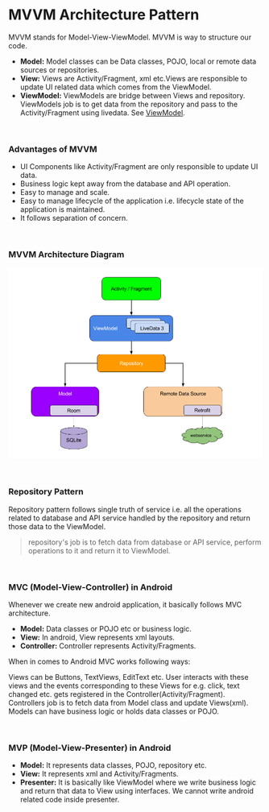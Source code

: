 # MVVM Architecture Pattern

MVVM stands for Model-View-ViewModel. MVVM is way to structure our code.

* **Model:** Model classes can be Data classes, POJO, local or remote data sources or repositories.
* **View:** Views are Activity/Fragment, xml etc.Views are responsible to update UI related data which comes from the
  ViewModel.
* **ViewModel:** ViewModels are bridge between Views and repository. ViewModels job is to get data from the repository
  and pass to the Activity/Fragment using livedata. See [ViewModel](ViewModel.md).

<br/>

### Advantages of MVVM

* UI Components like Activity/Fragment are only responsible to update UI data.
* Business logic kept away from the database and API operation.
* Easy to manage and scale.
* Easy to manage lifecycle of the application i.e. lifecycle state of the application is maintained.
* It follows separation of concern.

<br/>

### MVVM Architecture Diagram

![MVVM Architecture](images/mvvm_architecture.png)

<br/>

### Repository Pattern

Repository pattern follows single truth of service i.e. all the operations related to database and API service handled
by the repository and return those data to the ViewModel.

> repository's job is to fetch data from database or API service, perform operations to it and return it to ViewModel.

<br/>

### MVC (Model-View-Controller) in Android

Whenever we create new android application, it basically follows MVC architecture.

* **Model:** Data classes or POJO etc or business logic.
* **View:** In android, View represents xml layouts.
* **Controller:** Controller represents Activity/Fragments.

When in comes to Android MVC works following ways:

Views can be Buttons, TextViews, EditText etc. User interacts with these views and the events corresponding to these
Views for e.g. click, text changed etc. gets registered in the Controller(Activity/Fragment). Controllers job is to
fetch data from Model class and update Views(xml). Models can have business logic or holds data classes or POJO.

<br/>

### MVP (Model-View-Presenter) in Android

* **Model:** It represents data classes, POJO, repository etc.
* **View:** It represents xml and Activity/Fragments.
* **Presenter:** It is basically like ViewModel where we write business logic and return that data to View using
  interfaces. We cannot write android related code inside presenter.